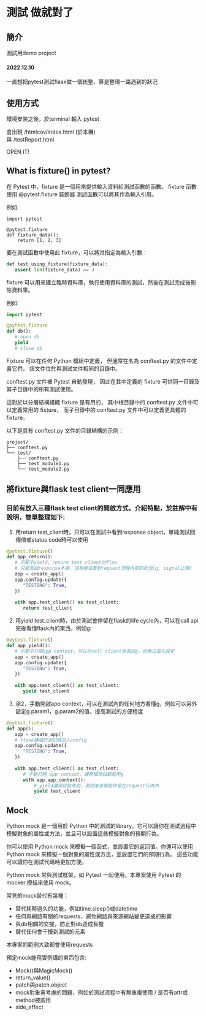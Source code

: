 # 測試 做就對了

## 簡介

測試用demo project

#### 2022.12.10

一直想把pytest測試flask做一個統整，算是整理一路遇到的狀況

## 使用方式

環境安裝之後，於terminal 輸入 pytest

會出現 /htmlcov/index.html (於本機)  
與 /testReport.html

OPEN IT!

## What is fixture() in pytest?

在 Pytest 中，fixture 是一個用來提供輸入資料給測試函數的函數。 
fixture 函數使用 @pytest.fixture 裝飾器
測試函數可以將其作為輸入引用。

例如:
```python3
import pytest

@pytest.fixture
def fixture_data():
    return [1, 2, 3]
```

要在測試函數中使用此 fixture，可以將其指定為輸入引數：
```python
def test_using_fixture(fixture_data):
   assert len(fixture_data) == 3
```

fixture 可以用來建立臨時資料庫，執行使用資料庫的測試，然後在測試完成後刪除資料庫。

例如:
```python
import pytest

@pytest.fixture
def db():
   # open db
   yield
   # close db
```

Fixture 可以在任何 Python 模組中定義，
但通常在名為 conftest.py 的文件中定義它們，
該文件位於與測試文件相同的目錄中。 

conftest.py 文件被 Pytest 自動發現，
因此在其中定義的 fixture 可供同一目錄及其子目錄中的所有測試使用。

這對於以分層結構組織 fixture 是有用的，
其中根目錄中的 conftest.py 文件中可以定義常用的 fixture，
而子目錄中的 conftest.py 文件中可以定義更具體的 fixture。

以下是具有 conftest.py 文件的目錄結構的示例：

    project/
    ├── conftest.py
    └── test/
        ├── conftest.py
        ├── test_module1.py
        └── test_module2.py


## 將fixture與flask test client一同應用

### 目前有放入三種flask test client的開啟方式，介紹特點，於註解中有說明，簡單整理如下:

1. 用return test_client時，只可以在測試中看到response object，單純測試回傳值或status code時可以使用

```python
@pytest.fixture()
def app_return():
   # 示範不yield，return test client的flow
   # 只能測試response本身，沒有辦法看到request流程內部的狀況(g, signal之類)
   app = create_app()
   app.config.update({
      "TESTING": True,
   })
   
   with app.test_client() as test_client:
      return test_client
 ```

2. 用yield test_client時，由於測試會停留在flask的life cycle內，可以在call api完後看懂flask內的東西，例如g:

```python
@pytest.fixture()
def app_yield():
   # 示範不打開app context，可以在call client後測試g，但無法事先設定
   app = create_app()
   app.config.update({
      "TESTING": True,
   })
   
   with app.test_client() as test_client:
      yield test_client
```
3. 承2，手動開啟app context，可以在測試內的任何地方看懂g，例如可以另外設定g.param1，g.param2的值，提高測試的方便程度

```python
@pytest.fixture()
def app():
   app = create_app()
   # flask建議於測試時加入config
   app.config.update({
      "TESTING": True,
   })
   
   with app.test_client() as test_client:
      # 手動打開 app context，讓整個測試都能用g
      with app.app_context():
          # yield讓測試結束前，測試本身都能停留在request行為內
          yield test_client
```
   
## Mock

Python mock 是一個用於 Python 中的測試的library。它可以讓你在測試過程中模擬對象的屬性或方法，並且可以設置這些模擬對象的預期行為。

你可以使用 Python mock 來模擬一個函式，並設置它的返回值。你還可以使用 Python mock 來模擬一個對象的屬性或方法，並設置它們的預期行為。
這些功能可以讓你在測試代碼時更加方便。

Python mock 常與測試框架，如 Pytest 一起使用。本專案使用 Pytest 的 mocker 模組來使用 mock。

常見的mock替代有幾種：

- 替代耗時過久的功能，例如time.sleep()或datetime
- 任何與網路有關的requests，避免網路與來源網站變更造成的影響
- 與db相關的交握，防止對db造成負擔
- 替代任何會干擾到測試的元素

本專案的範例大致都會使用requests

預定mock能用實例講的東西包含:

- Mock()與MagicMock()
- return_value()
- patch與patch.object
- mock對象需考慮的問題，例如於測試流程中有無重複使用 / 是否有attr或method被調用
- side_effect